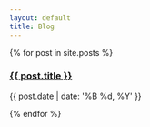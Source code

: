 ```yaml
---
layout: default
title: Blog
---
```

<div class="container">
  <div class="blog-posts">
    {% for post in site.posts %}
      <div class="blog-post spacing">
        <h3><a href="{{ post.url }}">{{ post.title }}</a></h3>
        <p class="summary">
          <!-- {{ post.categories }} -->
          <span class="date">
            {{ post.date | date: '%B %d, %Y' }}
          </span>
        </p>
        <!-- {{ post.excerpt.text }} -->
      </div>
    {% endfor %}
  </div>
</div>
